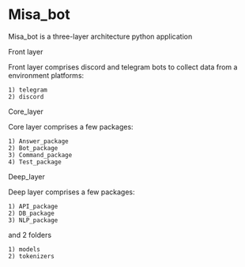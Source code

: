 # Misa_bot

Misa_bot is a three-layer architecture python application

Front layer

  Front layer comprises discord and telegram bots to collect data from a environment platforms:
  
    1) telegram
    2) discord
    
Core_layer

  Core layer comprises a few packages:
  
    1) Answer_package
    2) Bot_package
    3) Command_package
    4) Test_package

Deep_layer

  Deep layer comprises a few packages:
  
    1) API_package
    2) DB_package
    3) NLP_package

  and 2 folders
  
    1) models
    2) tokenizers
  
